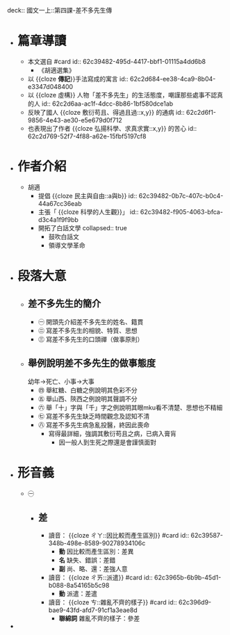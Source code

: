 deck:: 國文一上::第四課-差不多先生傳

- # 篇章導讀
	- 本文選自 #card
	  id:: 62c39482-495d-4417-bbf1-01115a4dd6b8
		- 《胡適選集》
	- 以 {{cloze **傳記**}}手法寫成的寓言
	  id:: 62c2d684-ee38-4ca9-8b04-e3347d048400
	- 以 {{cloze 虛構}} 人物「差不多先生」的生活態度，嘲謹那些處事不認真的人
	  id:: 62c2d6aa-ac1f-4dcc-8b86-1bf580dce1ab
	- 反映了國人 {{cloze 敷衍苟且、得過且過::x,y}} 的通病
	  id:: 62c2d6f1-9856-4e43-ae30-e5e679d0f712
	- 也表現出了作者 {{cloze 弘揚科學、求真求實::x,y}} 的苦心
	  id:: 62c2d769-52f7-4f88-a62e-15fbf5197cf8
- # 作者介紹
	- 胡適
		- 提倡 {{cloze 民主與自由::a與b}}
		  id:: 62c39482-0b7c-407c-b0c4-44a67cc36eab
		- 主張「 {{cloze 科學的人生觀}}」
		  id:: 62c39482-f905-4063-bfca-d3c4a1f9f9bb
		- 開拓了白話文學
		  collapsed:: true
			- 鼓吹白話文
			- 領導文學革命
- # 段落大意
	- ## 差不多先生的簡介
		- ㊀ 開頭先介紹差不多先生的姓名、籍貫
		- ㊁ 寫差不多先生的相貌、特質、思想
		- ㊂ 寫差不多先生的口頭禪（做事原則）
	- ## 舉例說明差不多先生的做事態度
	  幼年->死亡、小事->大事
		- ㊃ 舉紅糖、白糖之例說明其色彩不分
		- ㊄ 舉山西、陝西之例說明其聲調不分
		- ㊅ 舉「十」字與「千」字之例說明其眼mku看不清楚、思想也不精細
		- ㊆ 寫差不多先生缺乏時間觀念及認知不清
		- ㊇ 寫差不多先生病急亂投醫，終因此喪命
			- 寫得最詳細，強調其敷衍苟且之病，已病入膏肓
				- 因一般人到生死之際還是會謹慎面對
- # 形音義
	- ㊀
		- ## 差
			- 讀音： {{cloze ㄔㄚ::因比較而產生區別}} #card
			  id:: 62c39587-348b-498e-8589-90278934106c
				- **動** 因比較而產生區別：差異
				- **名** 缺失、錯誤：差錯
				- **副** 尚、略、還：差強人意
			- 讀音： {{cloze ㄔㄞ::派遣}} #card
			  id:: 62c3965b-6b9b-45d1-b088-8a54165b5c98
				- **動** 派遣：差遣
			- 讀音： {{cloze ㄘ::雜亂不齊的樣子}} #card
			  id:: 62c396d9-bae9-43fd-afd7-91cf1a3eae8d
				- **聯綿詞** 雜亂不齊的樣子：參差
-